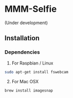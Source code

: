 # MMM-Selfie
(Under development)


## Installation
### Dependencies
1. For Raspbian / Linux
```sh
sudo apt-get install fswebcam
```

2. For Mac OSX
```sh
brew install imagesnap
```
